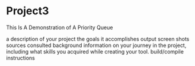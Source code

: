 # Project3
This Is A Demonstration of A Priority Queue


a description of your project
the goals it accomplishes
output screen shots
sources consulted
background information on your journey in the project, including what skills you acquired while creating your tool.
build/compile instructions
